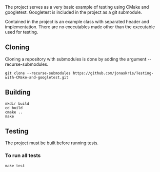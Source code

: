 The project serves as a very basic example of testing using CMake and googletest. Googletest is included in the project as a git submodule. 

Contained in the project is an example class with separated header and implementation. There are no executables made other than the executable used for testing.

## Cloning
Cloning a repository with submodules is done by adding the argument --recurse-submodules.

    git clone --recurse-submodules https://github.com/jonaskris/Testing-with-CMake-and-googletest.git


## Building
    mkdir build
    cd build
    cmake ..
    make

## Testing
The project must be built before running tests.

### To run all tests
    make test
    
### 
